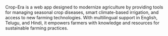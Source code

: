 Crop-Era is a web app designed to modernize agriculture by providing tools for managing seasonal crop diseases, smart climate-based irrigation, and access to new farming technologies. With multilingual support in English, Telugu, and Hindi, it empowers farmers with knowledge and resources for sustainable farming practices.
